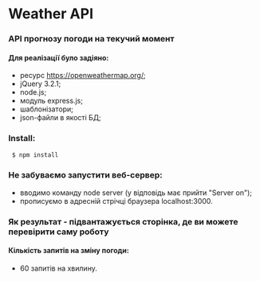 # Weather API
### API прогнозу погоди на текучий момент
#### Для реалізації було задіяно:
- ресурс https://openweathermap.org/;
- jQuery 3.2.1;
- node.js;
- модуль express.js;
- шаблонізатори;
- json-файли в якості БД;

### Install:
```sh
 $ npm install
  ```
  
### Не забуваємо запустити веб-сервер:
- вводимо команду node server (у відповідь має прийти "Server on");
- прописуємо в адресній стрічці браузера localhost:3000. 

### Як результат - підвантажується сторінка, де ви можете перевірити саму роботу

#### Кількість запитів на зміну погоди: 
  - 60 запитів на хвилину.
